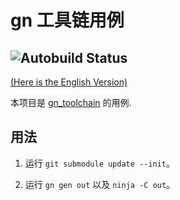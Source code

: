 # gn 工具链用例

![Autobuild Status](https://github.com/Streamlet/gn_toolchain_sample/actions/workflows/autobuild.yml/badge.svg)
---
[(Here is the English Version)](README.md)

本项目是 [gn_toolchain](../../../gn_toolchain) 的用例.

## 用法

1. 运行 `git submodule update --init`。

2. 运行 `gn gen out` 以及 `ninja -C out`。
